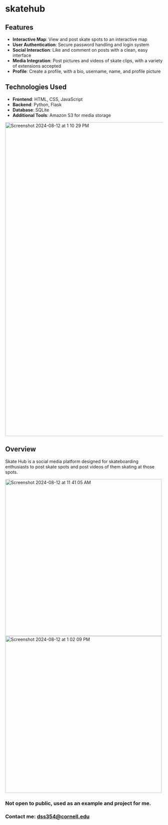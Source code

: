 # skatehub

## Features

- **Interactive Map**: View and post skate spots to an interactive map
- **User Authentication**: Secure password handling and login system
- **Social Interaction**: Like and comment on posts with a clean, easy interface
- **Media Integration**: Post pictures and videos of skate clips, with a variety of extensions accepted
- **Profile**: Create a profile, with a bio, username, name, and profile picture

## Technologies Used

- **Frontend**: HTML, CSS, JavaScript
- **Backend**: Python, Flask
- **Database**: SQLite
- **Additional Tools**: Amazon S3 for media storage

<img width="1000" alt="Screenshot 2024-08-12 at 1 10 29 PM" src="https://github.com/user-attachments/assets/e096a194-8cdd-466b-b1c0-a8ba9026d367">

## Overview

Skate Hub is a social media platform designed for skateboarding enthusiasts to post skate spots and post videos of them skating at those spots.

<img width="500" alt="Screenshot 2024-08-12 at 11 41 05 AM" src="https://github.com/user-attachments/assets/0b29f6dd-df79-4001-b144-5b061342af96">
<img width="500" alt="Screenshot 2024-08-12 at 1 02 09 PM" src="https://github.com/user-attachments/assets/a9f75143-a086-4901-ad88-926c89443f12">

### Not open to public, used as an example and project for me.
### Contact me: dss354@cornell.edu
